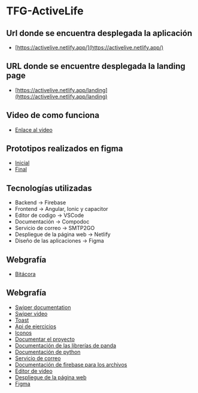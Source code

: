 ﻿# TFG-ActiveLife

## Url donde se encuentra desplegada la aplicación

- [https://activelive.netlify.app/](https://activelive.netlify.app/)

## URL donde se encuentre desplegada la landing page

- [https://activelive.netlify.app/landing](https://activelive.netlify.app/landing)

## Video de como funciona

- [Enlace al video](https://youtu.be/n6nUeXZgaQU)

## Prototipos realizados en figma

- [Inicial](https://www.figma.com/design/bOmsunfzzzhhmGPENttJBN/ActiveLife-Prototipo-Boceto?node-id=1669-162202&t=L7gKrkeOURDCE7OG-1)
- [Final](https://www.figma.com/design/5RpF27LMA4kbPQCCgVhUXR/ActiveLife-Prototipo-Final?node-id=1669-162202&t=AbSESbY1Cu57tcBx-1)

## Tecnologías utilizadas

- Backend -> Firebase
- Frontend -> Angular, Ionic y capacitor
- Editor de codigo -> VSCode
- Documentación -> Compodoc
- Servicio de correo -> SMTP2GO
- Despliegue de la página web -> Netlify
- Diseño de las aplicaciones -> Figma

## Webgrafía

- [Bitácora](Bitacora.md)

## Webgrafía

- [Swiper documentation](https://swiperjs.com/element)
- [Swiper video](https://www.youtube.com/watch?app=desktop&v=XcvieKvmI5A)
- [Toast](https://primeng.org/toast)
- [Api de ejercicios](https://rapidapi.com/justin-WFnsXH_t6/api/exercisedb/)
- [Iconos](https://www.flaticon.es/)
- [Documentar el proyecto](https://compodoc.app/)
- [Documentación de las librerías de panda](https://pandas.pydata.org/)
- [Documentación de python](https://aprendeconalf.es/docencia/python/manual/)
- [Servicio de correo](https://www.smtp2go.com/)
- [Documentación de firebase para los archivos](https://firebase.google.com/docs/storage/web/upload-files?hl=es)
- [Editor de video](https://app.clipchamp.com/login)
- [Despliegue de la página web](https://www.netlify.com/)
- [Figma](https://www.figma.com/)
